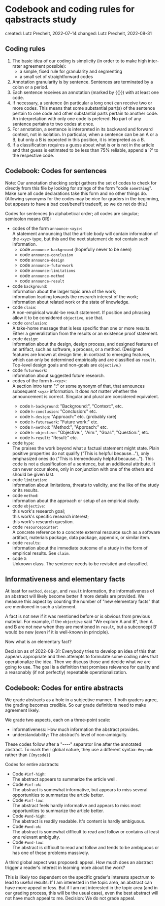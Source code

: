 # Codebook and coding rules for qabstracts study

created: Lutz Prechelt, 2022-07-14
changed: Lutz Prechelt, 2022-08-31


## Coding rules

1. The basic idea of our coding is simplicity (in order to
   to make high inter-rater agreement possible):
   - a simple, fixed rule for granularity and segmenting
   - a small set of straightforward codes
2. Annotation granularity is by sentence.
   Sentences are terminated by a colon or a period.
3. Each sentence receives an annotation
   (marked by {{}}) with at least one code.
4. If necessary, a sentence (in particular a long one) can
   receive two or more codes.
   This means that some substantial part(s) of the sentence pertain to one code
   and other substantial parts pertain to another code.
   An interpretation with only one code is prefered.
   No part of any sentence pertains to two codes at once.
5. For annotation, a sentence is interpreted in its 
   backward and forward context, not in isolation.
   In particular, when a sentence can be an A or a B, but only a B is expected
   in this position, it is interpreted as a B.
6. If a classification requires a guess about what is or is not in 
   the article and that guess is estimated to be less than 75% reliable,
   append a '?' to the respective code.


## Codebook: Codes for sentences

Note: Our annotation checking script gathers the set of codes to check
for directly from this file by looking for strings of the form
"code `something`".
Make sure all code declarations take this form and no other things do.
(Allowing synonyms for the codes may be nice for graders in the beginning,
but appears to have a bad cost/benefit tradeoff, so we do not do this.)

Codes for sentences (in alphabetical order; all codes are singular; 
semicolon means OR):
- codes of the form `announce-<xyz>`:  
  A statement announcing that the article body will contain information
  of the `<xyz>` type, 
  but this and the next statement do not contain such information.
  - code `announce-background` (hopefully never to be seen)
  - code `announce-conclusion`
  - code `announce-design`
  - code `announce-futurework`
  - code `announce-limitations`
  - code `announce-method`
  - code `announce-result`
- code `background`:  
  Information about the larger topic area of the work;  
  information leading towards the research interest of the work;  
  information about related work or the state of knowledge.  
- code `claim`:  
  A non-empirical would-be result statement.
  If position and phrasing allow it to be considered `objective`, use that.
- code `conclusion`:  
  A take-home message that is less specific than one or more results.
  Either a generalization from the results or an existence proof statement.
- code `design`:  
  information about the design, design process, and designed features of 
  an artifact, such as software, a process, or a method.
  (Designed features are known at design time, in contrast to emerging features,
  which can only be determined empirically and are classified as `result`.
  Top-level design goals and non-goals are `objective`.)
- code `futurework`:  
  information about suggested future research.
- codes of the form `h-<xyz>`:  
  A section intro term "<Xyz>:" or some synonym of that,
  that announces subsequent `<xyz>` information.
  It does _not_ matter whether the announcement is correct.
  Singular and plural are considered equivalent.
  - code `h-background`: "Background:", "Context:", etc.
  - code `h-conclusion`: "Conclusion:" etc.
  - code `h-design`: "Approach:" etc. (probably rare)
  - code `h-futurework`: "Future work:" etc.
  - code `h-method`: "Method:", "Approach:" etc.
  - code `h-objective`: "Objective:", "Aim:", "Goal:", "Question:", etc.
  - code `h-result`: "Result:" etc.
- code `hype`:  
  The praises the work beyond what a factual statement might state.
  Plain positive properties do not qualify ("This is helpful because..."),
  only emphasized ones do ("This is tremendously helpful because...").
  This code is not a classification of a sentence, but an additional attribute.
  It can never occur alone, only in conjunction with one of the others and
  should be given last.
- code `limitation`:  
  information about limitations, threats to validity, and the like
  of the study or its results.
- code `method`:  
  information about the approach or setup of an empirical study.
- code `objective`:  
  this work's research goal;  
  this work's specific research interest;  
  this work's research question.  
- code `resourcepointer`:  
  A concrete reference to a concrete external resource such as 
  a software artifact, materials package, data package, appendix,
  or similar item.
- code `results`:  
  information about the immediate outcome of a study in the form of
  empirical results. See `claim`.
- code `X`:  
  Unknown class. The sentence needs to be revisited and classified.


## Informativeness and elementary facts

At least for `method`, `design`, and `result` information, the informativeness
of an abstract will likely become better if more details are provided.
We measure this aspect by counting the number of "new elementary facts"
that are mentioned in such a statement.

A fact is not new if it was mentioned before or is obvious from 
previous material.
For example, if the `objective` said "We explore A and B",
then A and B are not new when they are mentioned in `result`,
but a subconcept B' would be new (even if it is well-known in principle).

Now what is an elementary fact?

Decision as of 2022-08-31:
Everybody tries to develop an idea of this that appears appropriate
and then attempts to formulate some coding rules that operationalize the idea.
Then we discuss those and decide what we are going to use.
The goal is a definition that promises relevance for quality
and a reasonably (if not perfectly) repeatable operationalization.


## Codebook: Codes for entire abstracts

We grade abstracts as a hole in a subjective manner.
If both graders agree, the grading becomes credible.
So our grade definitions need to make agreement likely.

We grade two aspects, each on a three-point scale:
- informativeness: How much information the abstract provides.
- understandability: The abstract's level of non-ambiguity.

These codes follow after a "----" separator line after the annotated abstract.
To mark their global nature, they use a different syntax:
`#mycode` rather than `{{mycode}}`

Codes for entire abstracts:
- Code `#inf-high`:  
  The abstract appears to summarize the article well.
- Code `#inf-ok`:  
  The abstract is somewhat informative, but 
  appears to miss several opportunities to summarize the article better.
- Code `#inf-low`:  
  The abstract feels hardly informative and 
  appears to miss most opportunities to summarize the article better.
- Code `#und-high`:  
  The abstract is readily readable. It's content is hardly ambiguous.
- Code `#und-ok`:  
  The abstract is somewhat difficult to read and follow 
  or contains at least one relevant ambiguity.
- Code `#und-low`:  
  The abstract is difficult to read and follow and tends to be ambiguous
  or has one of these problems massively.
  
A third global aspect was proposed: appeal.
How much does an abstract trigger a reader's interest in learning 
more about the work?

This is likely too dependent on the specific grader's interests spectrum
to lead to useful results: If I am interested in the topic area,
an abstract can have more appeal or less.
But if I am not interested in the topic area (and in our grading process,
this will be the usual case), even the best abstract will not have 
much appeal to me.
Decision: We do not grade appeal.
